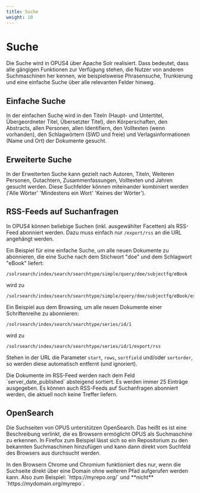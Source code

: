 ```yaml
---
title: Suche
weight: 10
---
```


# Suche

Die Suche wird in OPUS4 über Apache Solr realisiert. Dass bedeutet, dass alle gängigen Funktionen zur Verfügung stehen,
die Nutzer von anderen Suchmaschinen her kennen, wie beispielsweise Phrasensuche, Trunkierung und eine einfache Suche
über alle relevanten Felder hinweg.

## Einfache Suche

In der einfachen Suche wird in den Titeln (Haupt- und Untertitel, Übergeordneter Titel, Übersetzter Titel), den
Körperschaften, den Abstracts, allen Personen, allen Identifiern, den Volltexten (wenn vorhanden), den Schlagwörtern
(SWD und freie) und Verlagsinformationen (Name und Ort) der Dokumente gesucht.

## Erweiterte Suche

In der Erweiterten Suche kann gezielt nach Autoren, Titeln, Weiteren Personen, Gutachtern, Zusammenfassungen,
Volltexten und Jahren gesucht werden. Diese Suchfelder können miteinander kombiniert werden ('Alle Wörter' 'Mindestens
ein Wort' 'Keines der Wörter').

## RSS-Feeds auf Suchanfragen

In OPUS4 können beliebige Suchen (inkl. ausgewählter Facetten) als RSS-Feed abonniert werden. Dazu muss einfach nur
`/export/rss` an die URL angehängt werden.

Ein Beispiel für eine einfache Suche, um alle neuen Dokumente zu abonnieren, die eine Suche nach dem Stichwort "doe"
und dem Schlagwort "eBook" liefert:

    /solrsearch/index/search/searchtype/simple/query/doe/subjectfq/eBook

wird zu

    /solrsearch/index/search/searchtype/simple/query/doe/subjectfq/eBook/export/rss

Ein Beispiel aus dem Browsing, um alle neuen Dokumente einer Schriftenreihe zu abonnieren:

    /solrsearch/index/search/searchtype/series/id/1

wird zu

    /solrsearch/index/search/searchtype/series/id/1/export/rss

Stehen in der URL die Parameter `start`, `rows`, `sortfield` und/oder `sortorder`, so werden diese automatisch entfernt
(und ignoriert).

<p class="info" markdown="1">
Die Dokumente im RSS-Feed werden nach dem Feld `server_date_published` absteigend sortiert.
Es werden immer 25 Einträge ausgegeben.
Es können auch RSS-Feeds auf Suchanfragen abonniert werden, die aktuell noch keine Treffer liefern.
</p>

## OpenSearch

Die Suchseiten von OPUS unterstützen OpenSearch. Das heißt es ist eine
Beschreibung verlinkt, die es Browsern ermöglicht OPUS als Suchmaschine 
zu erkennen. In Firefox zum Beispiel lässt sich so ein Repositorium zu 
den bekannten Suchmaschinen hinzufügen und kann dann direkt vom 
Suchfeld des Browsers aus durchsucht werden.

<p class="note" markdown="1">
In den Browsern Chrome und Chromium funktioniert dies nur, wenn die 
Suchseite direkt über eine Domain ohne weiteren Pfad aufgerufen werden
kann. Also zum Beispiel: ´https://myrepo.org/´ und **nicht** ´https://mydomain.org/myrepo´.
</p>
